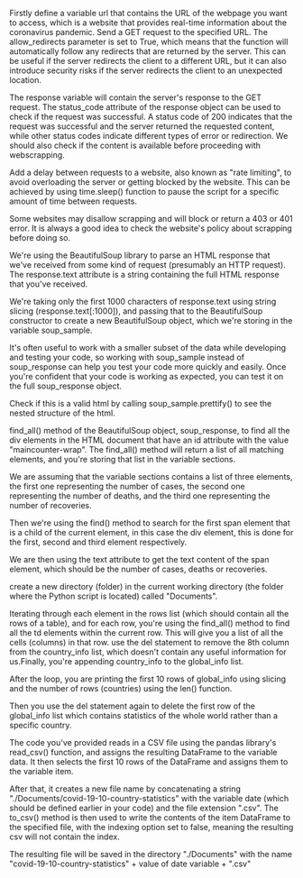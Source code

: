 Firstly define a variable url that contains the URL of the webpage you want to access, which is a website that provides real-time information about the coronavirus pandemic.
Send a GET request to the specified URL.
The allow_redirects parameter is set to True, which means that the function will automatically follow any redirects that are returned by the server. This can be useful if the server redirects the client to a different URL, but it can also introduce security risks if the server redirects the client to an unexpected location.

The response variable will contain the server's response to the GET request. The status_code attribute of the response object can be used to check if the request was successful. A status code of 200 indicates that the request was successful and the server returned the requested content, while other status codes indicate different types of error or redirection.
We should also check if the content is available before proceeding with webscrapping.

Add a delay between requests to a website, also known as "rate limiting", to avoid overloading the server or getting blocked by the website. This can be achieved by using time.sleep() function to pause the script for a specific amount of time between requests.

Some websites may disallow scrapping and will block or return a 403 or 401 error. It is always a good idea to check the website's policy about scrapping before doing so.

We're using the BeautifulSoup library to parse an HTML response that we've received from some kind of request (presumably an HTTP request). The response.text attribute is a string containing the full HTML response that you've received.

We're taking only the first 1000 characters of response.text using string slicing (response.text[:1000]), and passing that to the BeautifulSoup constructor to create a new BeautifulSoup object, which we're storing in the variable soup_sample.

It's often useful to work with a smaller subset of the data while developing and testing your code, so working with soup_sample instead of soup_response can help you test your code more quickly and easily. Once you're confident that your code is working as expected, you can test it on the full soup_response object.

Check if this is a valid html by calling soup_sample.prettify() to see the nested structure of the html.

find_all() method of the BeautifulSoup object, soup_response, to find all the div elements in the HTML document that have an id attribute with the value "maincounter-wrap". The find_all() method will return a list of all matching elements, and you're storing that list in the variable sections.

We are assuming that the variable sections contains a list of three elements, the first one representing the number of cases, the second one representing the number of deaths, and the third one representing the number of recoveries.

Then we're using the find() method to search for the first span element that is a child of the current element, in this case the div element, this is done for the first, second and third element respectively.

We are then using the text attribute to get the text content of the span element, which should be the number of cases, deaths or recoveries.

create a new directory (folder) in the current working directory (the folder where the Python script is located) called "Documents".

Iterating through each element in the rows list (which should contain all the rows of a table), and for each row, you're using the find_all() method to find all the td elements within the current row. This will give you a list of all the cells (columns) in that row.
use the del statement to remove the 8th column from the country_info list, which doesn't contain any useful information for us.Finally, you're appending country_info to the global_info list.

After the loop, you are printing the first 10 rows of global_info using slicing and the number of rows (countries) using the len() function.

Then you use the del statement again to delete the first row of the global_info list which contains statistics of the whole world rather than a specific country.

The code you've provided reads in a CSV file using the pandas library's read_csv() function, and assigns the resulting DataFrame to the variable data. It then selects the first 10 rows of the DataFrame and assigns them to the variable item.

After that, it creates a new file name by concatenating a string "./Documents/covid-19-10-country-statistics" with the variable date (which should be defined earlier in your code) and the file extension ".csv". The to_csv() method is then used to write the contents of the item DataFrame to the specified file, with the indexing option set to false, meaning the resulting csv will not contain the index.

The resulting file will be saved in the directory "./Documents" with the name "covid-19-10-country-statistics" + value of date variable + ".csv"